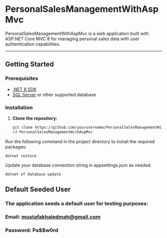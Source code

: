 # PersonalSalesManagementWithAspMvc

PersonalSalesManagementWithAspMvc is a web application built with ASP.NET Core MVC 8 for managing personal sales data with user authentication capabilities.

---

## Getting Started

### Prerequisites

- [.NET 8 SDK](https://dotnet.microsoft.com/download/dotnet/8.0)
- [SQL Server](https://www.microsoft.com/en-us/sql-server/sql-server-downloads) or other supported database

### Installation

1. **Clone the repository:**

   ```bash
   git clone https://github.com/yourusername/PersonalSalesManagementWithAspMvc.git
   cd PersonalSalesManagementWithAspMvc
Run the following command in the project directory to install the required packages:
  
    
    dotnet restore

Update your database connection string in appsettings.json as needed.
    
  
    dotnet ef database update

## Default Seeded User
### The application seeds a default user for testing purposes:

### Email: mustafakhaledmah@gmail.com
### Password: Pa$$w0rd
